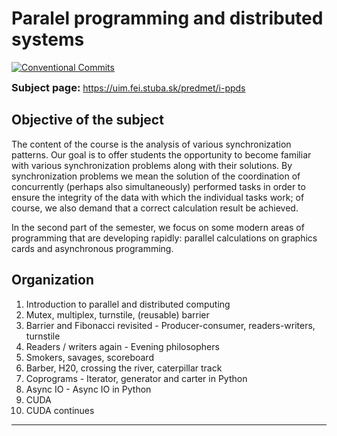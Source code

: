 <h1>Paralel programming and distributed systems</h1>

[![Conventional Commits](https://img.shields.io/badge/Conventional%20Commits-1.0.0-blue.svg)](https://conventionalcommits.org)

<h3 style="display: inline">Subject page:</h3> <a href="https://uim.fei.stuba.sk/predmet/i-ppds">https://uim.fei.stuba.sk/predmet/i-ppds </a>
<h2>Objective of the subject</h2>
<p>The content of the course is the analysis of various synchronization patterns. Our goal is to offer students the opportunity to become familiar with various synchronization problems along with their solutions. By synchronization problems we mean the solution of the coordination of concurrently (perhaps also simultaneously) performed tasks in order to ensure the integrity of the data with which the individual tasks work; of course, we also demand that a correct calculation result be achieved.

In the second part of the semester, we focus on some modern areas of programming that are developing rapidly: parallel calculations on graphics cards and asynchronous programming.</p>
<h2>Organization</h2>
<ol>
<li>Introduction to parallel and distributed computing</li>
<li>Mutex, multiplex, turnstile, (reusable) barrier</li>
<li>Barrier and Fibonacci revisited - Producer-consumer, readers-writers, turnstile</li>
<li>Readers / writers again - Evening philosophers</li>
<li>Smokers, savages, scoreboard</li>
<li>Barber, H20, crossing the river, caterpillar track</li>
<li>Coprograms - Iterator, generator and carter in Python</li>
<li>Async IO - Async IO in Python</li>
<li>CUDA</li>
<li>CUDA continues</li>
</ol>
<hr>
